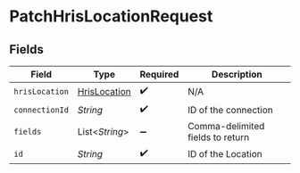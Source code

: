 # PatchHrisLocationRequest


## Fields

| Field                                               | Type                                                | Required                                            | Description                                         |
| --------------------------------------------------- | --------------------------------------------------- | --------------------------------------------------- | --------------------------------------------------- |
| `hrisLocation`                                      | [HrisLocation](../../models/shared/HrisLocation.md) | :heavy_check_mark:                                  | N/A                                                 |
| `connectionId`                                      | *String*                                            | :heavy_check_mark:                                  | ID of the connection                                |
| `fields`                                            | List\<*String*>                                     | :heavy_minus_sign:                                  | Comma-delimited fields to return                    |
| `id`                                                | *String*                                            | :heavy_check_mark:                                  | ID of the Location                                  |